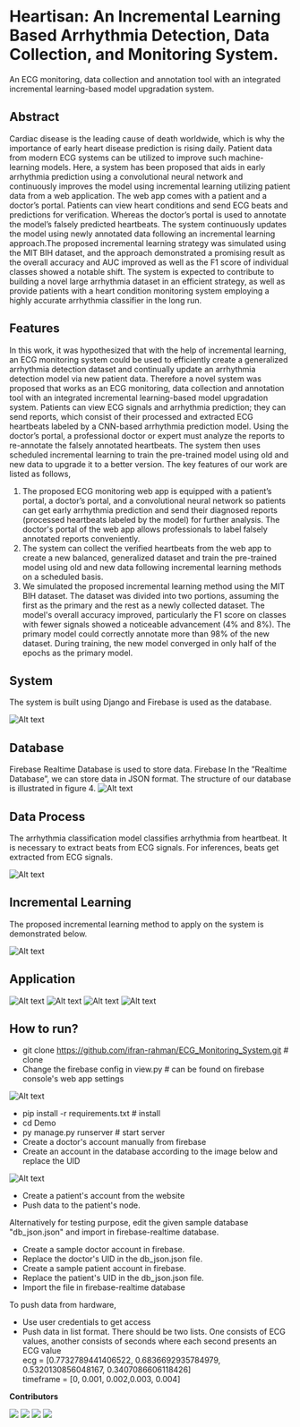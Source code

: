 # Heartisan: An Incremental Learning Based Arrhythmia Detection, Data Collection, and Monitoring System.

An ECG monitoring, data collection and annotation tool with an integrated incremental learning-based model upgradation system. <br />
## **Abstract**<br />
Cardiac disease is the leading cause of death worldwide, which is why the importance of early heart disease prediction is rising daily. Patient data from modern ECG systems can be utilized to improve such machine-learning models. Here, a system has been proposed that aids in early arrhythmia prediction using a convolutional neural network and continuously improves the model using incremental learning utilizing patient data from a web application. The web app comes with a patient and a doctor’s portal. Patients can view heart conditions and send ECG beats and predictions for verification. Whereas the doctor’s portal is used to annotate the model’s falsely predicted heartbeats. The system continuously updates the model using newly annotated data following an incremental learning approach.The proposed incremental learning strategy was simulated using the MIT BIH dataset, and the approach  demonstrated a promising result as the overall accuracy and AUC improved as well as the F1 score of individual classes showed a notable shift. The system is expected to contribute to building a novel large arrhythmia dataset in an efficient strategy, as well as provide patients with a heart condition monitoring system employing a highly accurate arrhythmia classifier in the long run. 

## **Features**<br />
In this work, it was hypothesized that with the help of incremental learning, an ECG monitoring system could be used to efficiently create a generalized arrhythmia detection dataset and continually update an arrhythmia detection model via new patient data. Therefore a novel system was proposed that works as an ECG monitoring, data collection and annotation tool with an integrated incremental learning-based model upgradation system. Patients can view ECG signals and arrhythmia prediction; they can send reports, which consist of their processed and extracted ECG heartbeats labeled by a CNN-based arrhythmia prediction model. Using the doctor’s portal, a professional doctor or expert must analyze the reports to re-annotate the falsely annotated heartbeats. The system then uses scheduled incremental learning to train the pre-trained model using old and new data to upgrade it to a better version.
The key features of our work are listed as follows, 
1. The proposed ECG monitoring web app is equipped with a patient’s portal, a doctor’s portal, and a convolutional neural network so patients can get early arrhythmia prediction and send their diagnosed reports (processed heartbeats labeled by the model) for further analysis. The doctor's portal of the web app allows professionals to label falsely annotated reports conveniently. 
2. The system can collect the verified heartbeats from the web app to create a new balanced, generalized dataset and train the pre-trained model using old and new data following incremental learning methods on a scheduled basis. 
3. We simulated the proposed incremental learning method using the MIT BIH dataset. The dataset was divided into two portions, assuming the first as the primary and the rest as a newly collected dataset. The model's overall accuracy improved, particularly the F1 score on classes with fewer signals showed a noticeable advancement (4% and 8%). The primary model could correctly annotate more than 98% of the new dataset. During training, the new model converged in only half of the epochs as the primary model.

## **System**<br />
The system is built using Django and Firebase is used as the database.

<img alt="Alt text" src="/images/system_diagram.png">

## **Database**<br />
Firebase Realtime Database is used to store data. Firebase In the ”Realtime Database”, we can store data in JSON format. The structure of our database is illustrated in figure 4. 
<img alt="Alt text" src="/images/Database.png">

## **Data Process**<br />
The arrhythmia classification model classifies arrhythmia from heartbeat. It is necessary to extract beats from ECG signals. For inferences, beats get extracted from ECG signals. 
                                                
<img alt="Alt text" src="/images/ecg_signal_processing.png">

## **Incremental Learning**<br />
The proposed incremental learning method to apply on the system is demonstrated below.
                                                
<img alt="Alt text" src="/images/incremental_learning.png">

## **Application**
<img title="Patient's portal" alt="Alt text" src="/images/patients-portal-dashboard.png">
<img title="ECG Signal visualization page" alt="Alt text" src="/images/patients-portal-viewsignal.png">
<img title="Doctor's portal" alt="Alt text" src="/images/doctors-portal-dashboard.png">
<img title="Report visualization page" alt="Alt text" src="/images/doctors-portal-viewsignal.png">

## **How to run?**<br />
* git clone https://github.com/ifran-rahman/ECG_Monitoring_System.git  # clone
* Change the firebase config in view.py # can be found on firebase console's web app settings
<img alt="Alt text" src="/images/firebaseconfig.png">

* pip install -r requirements.txt  # install
* cd Demo
* py manage.py runserver # start server
* Create a doctor's account manually from firebase 
* Create an account in the database according to the image below and replace the UID
<img alt="Alt text" src="/images/doctors-auth.png">

* Create a patient's account from the website
* Push data to the patient's node.

Alternatively for testing purpose, edit the given sample database "db_json.json" and import in firebase-realtime database.
* Create a sample doctor account in firebase.
* Replace the doctor's UID in the db_json.json file.
* Create a sample patient account in firebase.
* Replace the patient's UID in the db_json.json file.
* Import the file in firebase-realtime database

To push data from hardware,
* Use user credentials to get access
* Push data in list format. There should be two lists. One consists of ECG values, another consists of seconds where each second presents an ECG value <br/>
ecg = [0.7732789441406522, 0.6836692935784979, 0.5320130856048167, 0.3407086606118426] <br/>
timeframe = [0, 0.001, 0.002,0.003, 0.004]

**Contributors**

[![](https://github.com/Anan-Ghosh.png?size=50)](https://github.com/Anan-Ghosh)
[![](https://github.com/Spectre118.png?size=50)](https://github.com/Spectre118)
[![](https://github.com/ifran-rahman.png?size=50)](https://github.com/ifran-rahman)
[![](https://github.com/yearat.png?size=50)](https://github.com/yearat) 
